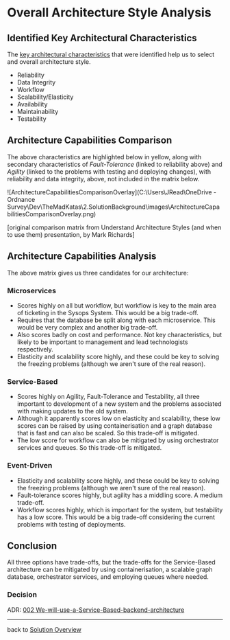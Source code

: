 # Overall Architecture Style Analysis

## Identified Key Architectural Characteristics

The [key architectural characteristics](../1.ProblemBackground/ArchitectureAnalysis.md) that were identified help us to select and overall architecture style.

- Reliability
- Data Integrity  
- Workflow
- Scalability/Elasticity  
- Availability
- Maintainability  
- Testability

## Architecture Capabilities Comparison

The above characteristics are highlighted below in yellow, along with secondary characteristics of *Fault-Tolerance* (linked to reliability above) and *Agility* (linked to the problems with testing and deploying changes), with reliability and data integrity, above, not included in the matrix below.

![ArchitectureCapabilitiesComparisonOverlay](C:\Users\JRead\OneDrive - Ordnance Survey\Dev\TheMadKatas\2.SolutionBackground\images\ArchitectureCapabilitiesComparisonOverlay.png)

[original comparison matrix from Understand Architecture Styles (and when to use them) presentation, by Mark Richards]

## Architecture Capabilities Analysis

The above matrix gives us three candidates for our architecture:

### Microservices

- Scores highly on all but workflow, but workflow is key to the main area of ticketing in the Sysops System. This would be a big trade-off.
- Requires that the database be split along with each microservice. This would be very complex and another big trade-off.
- Also scores badly on cost and performance. Not key characteristics, but likely to be important to management and lead technologists respectively.
- Elasticity and scalability score highly, and these could be key to solving the freezing problems (although we aren't sure of the real reason).

### Service-Based

- Scores highly on Agility, Fault-Tolerance and Testability, all three important to development of a new system and the problems associated with making updates to the old system.
- Although it apparently scores low on elasticity and scalability, these low scores can be raised by using containerisation and a graph database that is fast and can also be scaled. So this trade-off is mitigated.
- The low score for workflow can also be mitigated by using orchestrator services and queues. So this trade-off is mitigated.

### Event-Driven

- Elasticity and scalability score highly, and these could be key to solving the freezing problems (although we aren't sure of the real reason).
- Fault-tolerance scores highly, but agility has a middling score. A medium trade-off.
- Workflow scores highly, which is important for the system, but testability has a low score. This would be a big trade-off considering the current problems with testing of deployments.

## Conclusion

All three options have trade-offs, but the trade-offs for the Service-Based architecture can be mitigated by using containerisation, a scalable graph database, orchestrator services, and employing queues where needed.

### Decision

ADR: [002 We-will-use-a-Service-Based-backend-architecture](../4.ADRs/002We-will-use-a-Service-Based-backend-architecture.md)

---

back to [Solution Overview](README.md)